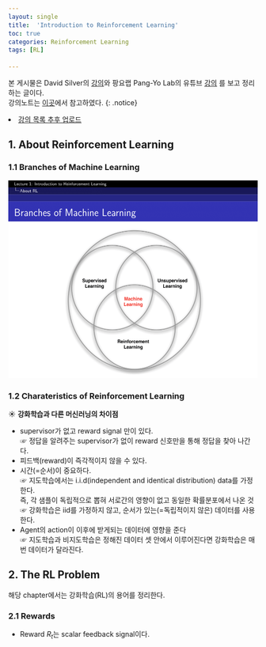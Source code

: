 ```yaml
---
layout: single
title:  'Introduction to Reinforcement Learning'
toc: true
categories: Reinforcement Learning
tags: [RL]

---
```


본 게시물은 David Silver의 [강의](https://www.youtube.com/watch?v=2pWv7GOvuf0&list=PLhhVkSH_JBI8ofvmbrG7m86wmVXq_7dit)와 팡요랩 Pang-Yo Lab의 유튜브 [강의](https://www.youtube.com/watch?v=wYgyiCEkwC8&list=PLpRS2w0xWHTcTZyyX8LMmtbcMXpd3s4TU) 를 보고 정리하는 글이다.<br>강의노트는 [이곳](https://www.davidsilver.uk/wp-content/uploads/2020/03/intro_RL.pdf)에서 참고하였다.
{: .notice}

<div class="notice">
<li><a href="https://sigirace.github.io/autoencoder/autoencoder_2/">강의 목록 추후 업로드</a></li>
</div>

## 1. About Reinforcement Learning

### 1.1 Branches of Machine Learning

<p align="center"><img src="https://github.com/sigirace/page-images/blob/main/reinforcement/lec1/intro_RL-07.png?raw=true" width="650" height="400"></p>

### 1.2 Charateristics of Reinforcement Learning

☀️ **강화학습과 다른 머신러닝의 차이점**

- supervisor가 없고 reward signal 만이 있다.<br>☞ 정답을 알려주는 supervisor가 없이 reward 신호만을 통해 정답을 찾아 나간다.
- 피드백(reward)이 즉각적이지 않을 수 있다.
- 시간(=순서)이 중요하다.<br>☞ 지도학습에서는 i.i.d(independent and identical distribution) data를 가정한다.<br>    즉, 각 샘플이 독립적으로 뽑혀 서로간의 영향이 없고 동일한 확률분포에서 나온 것<br>☞ 강화학습은 iid를 가정하지 않고, 순서가 있는(=독립적이지 않은) 데이터를 사용한다.
- Agent의 action이 이후에 받게되는 데이터에 영향을 준다<br>☞ 지도학습과 비지도학습은 정해진 데이터 셋 안에서 이루어진다면 강화학습은 매번 데이터가 달라진다.

## 2. The RL Problem

해당 chapter에서는 강화학습(RL)의 용어를 정리한다.

### 2.1 Rewards

- Reward $R_t$는 scalar feedback signal이다.



























